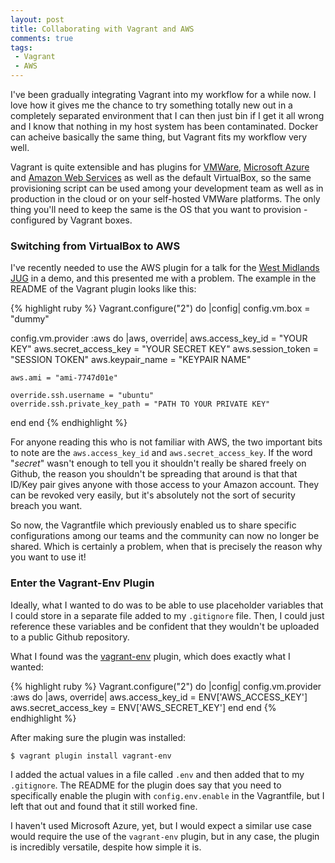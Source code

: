 ```yaml
---
layout: post
title: Collaborating with Vagrant and AWS
comments: true
tags: 
 - Vagrant
 - AWS
---
```


I've been gradually integrating Vagrant into my workflow for a while now. I love how it gives me the chance to try something totally new out in a completely separated environment that I can then just bin if I get it all wrong and I know that nothing in my host system has been contaminated. Docker can acheive basically the same thing, but Vagrant fits my workflow very well.

Vagrant is quite extensible and has plugins for [VMWare](http://www.vagrantup.com/vmware), [Microsoft Azure](https://github.com/MSOpenTech/vagrant-azure)  and [Amazon Web Services](https://github.com/mitchellh/vagrant-aws) as well as the default VirtualBox, so the same provisioning script can be used among your development team as well as in production in the cloud or on your self-hosted VMWare platforms. The only thing you'll need to keep the same is the OS that you want to provision - configured by Vagrant boxes.


### Switching from VirtualBox to AWS
I've recently needed to use the AWS plugin for a talk for the [West Midlands JUG](http://www.meetup.com/West-Midlands-JUG/events/221956346/) in a demo, and this presented me with a problem. The example in the README of the Vagrant plugin looks like this:

{% highlight ruby %}
Vagrant.configure("2") do |config|
  config.vm.box = "dummy"

  config.vm.provider :aws do |aws, override|
    aws.access_key_id = "YOUR KEY"
    aws.secret_access_key = "YOUR SECRET KEY"
    aws.session_token = "SESSION TOKEN"
    aws.keypair_name = "KEYPAIR NAME"

    aws.ami = "ami-7747d01e"

    override.ssh.username = "ubuntu"
    override.ssh.private_key_path = "PATH TO YOUR PRIVATE KEY"
  end
end
{% endhighlight %}  

For anyone reading this who is not familiar with AWS, the two important bits to note are the `aws.access_key_id` and `aws.secret_access_key`. If the word "*secret*" wasn't enough to tell you it shouldn't really be shared freely on Github, the reason you shouldn't be spreading that around is that that ID/Key pair gives anyone with those access to your Amazon account. They can be revoked very easily, but it's absolutely not the sort of security breach you want. 

So now, the Vagrantfile which previously enabled us to share specific configurations among our teams and the community can now no longer be shared. Which is certainly a problem, when that is precisely the reason why you want to use it!

### Enter the Vagrant-Env Plugin
Ideally, what I wanted to do was to be able to use placeholder variables that I could store in a separate file added to my `.gitignore` file. Then, I could just reference these variables and be confident that they wouldn't be uploaded to a public Github repository.

What I found was the [vagrant-env](https://github.com/gosuri/vagrant-env) plugin, which does exactly what I wanted:

{% highlight ruby %}
Vagrant.configure("2") do |config|
  config.vm.provider :aws do |aws, override|
    aws.access_key_id = ENV['AWS_ACCESS_KEY']
    aws.secret_access_key = ENV['AWS_SECRET_KEY']
  end
end
{% endhighlight %}  

After making sure the plugin was installed:

    $ vagrant plugin install vagrant-env

I added the actual values in a file called `.env` and then added that to my `.gitignore`. The README for the plugin does say that you need to specifically enable the plugin with `config.env.enable` in the Vagrantfile, but I left that out and found that it still worked fine.

I haven't used Microsoft Azure, yet, but I would expect a similar use case would require the use of the `vagrant-env` plugin, but in any case, the plugin is incredibly versatile, despite how simple it is.
